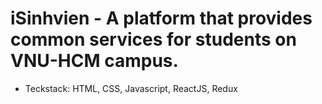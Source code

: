 # iSinhvien - A platform that provides common services for students on VNU-HCM campus.

- Teckstack: HTML, CSS, Javascript, ReactJS, Redux
